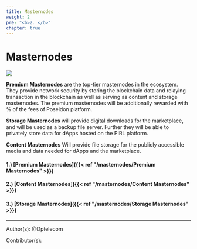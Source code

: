```yaml
---
title: Masternodes
weight: 2
pre: "<b>2. </b>"
chapter: true
---
```


# Masternodes

![](/masternodes/images/masternodes.jpg)

**Premium Masternodes** are the top-tier masternodes in the ecosystem. They provide network security by storing the blockchain data and relaying transaction in the blockchain as well as serving as content and storage masternodes. The premium masternodes will be additionally rewarded with
% of the fees of Poseidon platform.

**Storage Masternodes** will provide digital downloads for the marketplace, and will be used as a backup file server. Further they will be able to privately store data for dApps hosted on the PIRL platform.

**Content Masternodes** Will provide file storage for the publicly accessible media and data needed for dApps and the marketplace.

#### 1.) [Premium Masternodes]({{< ref "/masternodes/Premium Masternodes" >}})
#### 2.) [Content Masternodes]({{< ref "/masternodes/Content Masternodes" >}})
#### 3.) [Storage Masternodes]({{< ref "/masternodes/Storage Masternodes" >}})



---
Author(s):
@Dptelecom


Contributor(s):
